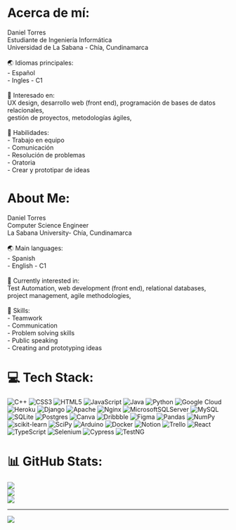 #  Acerca de mí:
Daniel Torres<br>Estudiante de Ingeniería Informática<br>Universidad de La Sabana - Chía, Cundinamarca<br><br>🌏 Idiomas principales:<br>    - Español<br>    - Ingles - C1<br><br>🔎 Interesado en:<br>	UX design, desarrollo web (front end), programación de bases de datos relacionales,<br>	gestión de proyectos, metodologías ágiles,<br><br>🤝 Habilidades:<br>    - Trabajo en equipo<br>    - Comunicación<br>    - Resolución de problemas<br>    - Oratoria<br>    - Crear y prototipar de ideas<br>

#  About Me:
Daniel Torres<br> Computer Science Engineer <br>La Sabana University- Chía, Cundinamarca<br><br>🌏 Main languages:<br>    - Spanish<br>    - English - C1<br><br>🔎 Currently interested in:<br>	Test Automation, web development (front end), relational databases,<br>	project management, agile methodologies,<br><br>🤝 Skills:<br>    - Teamwork<br>    - Communication<br>    - Problem solving skills<br>    - Public speaking<br>    - Creating and prototyping ideas<br>

# 💻 Tech Stack:
![C++](https://img.shields.io/badge/c++-%2300599C.svg?style=for-the-badge&logo=c%2B%2B&logoColor=white) ![CSS3](https://img.shields.io/badge/css3-%231572B6.svg?style=for-the-badge&logo=css3&logoColor=white) ![HTML5](https://img.shields.io/badge/html5-%23E34F26.svg?style=for-the-badge&logo=html5&logoColor=white) ![JavaScript](https://img.shields.io/badge/javascript-%23323330.svg?style=for-the-badge&logo=javascript&logoColor=%23F7DF1E) ![Java](https://img.shields.io/badge/java-%23ED8B00.svg?style=for-the-badge&logo=java&logoColor=white) ![Python](https://img.shields.io/badge/python-3670A0?style=for-the-badge&logo=python&logoColor=ffdd54) ![Google Cloud](https://img.shields.io/badge/Google%20Cloud-%234285F4.svg?style=for-the-badge&logo=google-cloud&logoColor=white) ![Heroku](https://img.shields.io/badge/heroku-%23430098.svg?style=for-the-badge&logo=heroku&logoColor=white) ![Django](https://img.shields.io/badge/django-%23092E20.svg?style=for-the-badge&logo=django&logoColor=white) ![Apache](https://img.shields.io/badge/apache-%23D42029.svg?style=for-the-badge&logo=apache&logoColor=white) ![Nginx](https://img.shields.io/badge/nginx-%23009639.svg?style=for-the-badge&logo=nginx&logoColor=white) ![MicrosoftSQLServer](https://img.shields.io/badge/Microsoft%20SQL%20Sever-CC2927?style=for-the-badge&logo=microsoft%20sql%20server&logoColor=white) ![MySQL](https://img.shields.io/badge/mysql-%2300f.svg?style=for-the-badge&logo=mysql&logoColor=white) ![SQLite](https://img.shields.io/badge/sqlite-%2307405e.svg?style=for-the-badge&logo=sqlite&logoColor=white) ![Postgres](https://img.shields.io/badge/postgres-%23316192.svg?style=for-the-badge&logo=postgresql&logoColor=white) ![Canva](https://img.shields.io/badge/Canva-%2300C4CC.svg?style=for-the-badge&logo=Canva&logoColor=white) ![Dribbble](https://img.shields.io/badge/Dribbble-EA4C89?style=for-the-badge&logo=dribbble&logoColor=white) 	![Figma](https://img.shields.io/badge/figma-%23F24E1E.svg?style=for-the-badge&logo=figma&logoColor=white) ![Pandas](https://img.shields.io/badge/pandas-%23150458.svg?style=for-the-badge&logo=pandas&logoColor=white) ![NumPy](https://img.shields.io/badge/numpy-%23013243.svg?style=for-the-badge&logo=numpy&logoColor=white) ![scikit-learn](https://img.shields.io/badge/scikit--learn-%23F7931E.svg?style=for-the-badge&logo=scikit-learn&logoColor=white) ![SciPy](https://img.shields.io/badge/SciPy-%230C55A5.svg?style=for-the-badge&logo=scipy&logoColor=%white) ![Arduino](https://img.shields.io/badge/-Arduino-00979D?style=for-the-badge&logo=Arduino&logoColor=white) ![Docker](https://img.shields.io/badge/docker-%230db7ed.svg?style=for-the-badge&logo=docker&logoColor=white) ![Notion](https://img.shields.io/badge/Notion-%23000000.svg?style=for-the-badge&logo=notion&logoColor=white) ![Trello](https://img.shields.io/badge/Trello-%23026AA7.svg?style=for-the-badge&logo=Trello&logoColor=white) ![React](https://img.shields.io/badge/react-%2361DAFB.svg?style=for-the-badge&logo=react&logoColor=white)  ![TypeScript](https://img.shields.io/badge/typescript-%23007ACC.svg?style=for-the-badge&logo=typescript&logoColor=white)  ![Selenium](https://img.shields.io/badge/Selenium-%2343B02A.svg?style=for-the-badge&logo=selenium&logoColor=white)  ![Cypress](https://img.shields.io/badge/Cypress-%232E2E2E.svg?style=for-the-badge&logo=cypress&logoColor=white)  ![TestNG](https://img.shields.io/badge/TestNG-%23E34F26.svg?style=for-the-badge&logo=testng&logoColor=white) 

# 📊 GitHub Stats:
![](https://github-readme-stats.vercel.app/api?username=dani-tc&theme=vue-dark&hide_border=false&include_all_commits=true&count_private=true)<br/>
![](https://github-readme-streak-stats.herokuapp.com/?user=dani-tc&theme=vue-dark&hide_border=false)<br/>
![](https://github-readme-stats.vercel.app/api/top-langs/?username=dani-tc&theme=vue-dark&hide_border=false&include_all_commits=true&count_private=true&layout=compact)

---
[![](https://visitcount.itsvg.in/api?id=dani-tc&icon=2&color=0)](https://visitcount.itsvg.in)

<!-- Proudly created with GPRM ( https://gprm.itsvg.in ) -->
